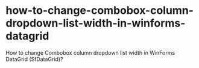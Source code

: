 # how-to-change-combobox-column-dropdown-list-width-in-winforms-datagrid
How to change Combobox column dropdown list width in WinForms DataGrid (SfDataGrid)?
